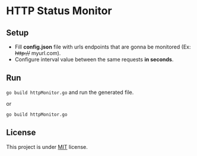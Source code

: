 # HTTP Status Monitor

## Setup

* Fill **config.json** file with urls endpoints that are gonna be monitored (Ex: ~~http://~~ myurl.com).
* Configure interval value between the same requests **in seconds**.

## Run

```go build httpMonitor.go``` and run the generated file.

or

```go build httpMonitor.go```

## License

This project is under [MIT](./LICENSE) license.